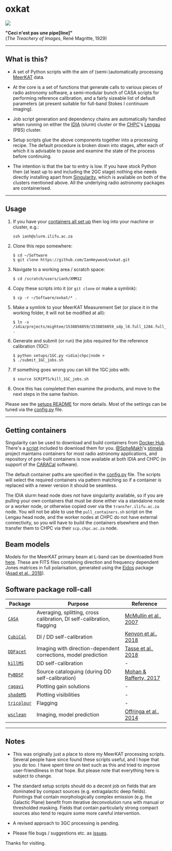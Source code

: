 # oxkat

![](https://imgur.com/MNCIj5m.jpg)

<b>"Ceci n'est pas une pipe[line]"</b><br> 
(_The Treachery of Images_, René Magritte, 1929)

---

## What is this?

* A set of Python scripts with the aim of (semi-)automatically processing [MeerKAT](https://www.sarao.ac.za/science-engineering/meerkat/) data. 


* At the core is a set of functions that generate calls to various pieces of radio astronomy software, a semi-modular bunch of CASA scripts for performing reference calibration, and a fairly sizeable list of default parameters (at present suitable for full-band Stokes I continuum imaging).


* Job script generation and dependency chains are automatically handled when running on either the [IDIA](https://www.idia.ac.za/) (slurm) cluster or the [CHPC](https://www.chpc.ac.za/)'s [Lengau](https://www.chpc.ac.za/index.php/resources/lengau-cluster) (PBS) cluster.


* Setup scripts glue the above components together into a processing recipe. The default procedure is broken down into stages, after each of which it is advisable to pause and examine the state of the process before continuing.  


* The intention is that the bar to entry is low. If you have stock Python then (at least up to and including the 2GC stage) nothing else needs directly installing apart from [Singularity](https://singularity.lbl.gov/), which is available on both of the clusters mentioned above. All the underlying radio astronomy packages are containerised. 



---

## Usage

1. If you have your [containers all set up](README.md#getting-containers) then log into your machine or cluster, e.g.:

   ```
   ssh ianh@slurm.ilifu.ac.za
   ```

2. Clone this repo somewhere:

   ```
   $ cd ~/Software
   $ git clone https://github.com/IanHeywood/oxkat.git
   ```

3. Navigate to a working area / scratch space:

   ```
   $ cd /scratch/users/ianh/XMM12
   ```

4. Copy these scripts into it (or `git clone` or make a symlink):

   ```
   $ cp -r ~/Software/oxkat/* .
   ```

5. Make a symlink to your MeerKAT Measurement Set (or place it in the working folder, it will not be modified at all):

   ```
   $ ln -s /idia/projects/mightee/1538856059/1538856059_sdp_l0.full_1284.full_pol.ms .
   ```

6. Generate and submit (or run) the jobs required for the reference calibration (1GC):

   ```
   $ python setups/1GC.py <idia|chpc|node >
   $ ./submit_1GC_jobs.sh
   ```

7. If something goes wrong you can kill the 1GC jobs with:

   ```
   $ source SCRIPTS/kill_1GC_jobs.sh
   ```

8. Once this has completed then examine the products, and move to the next steps in the same fashion. 

Please see the [setups README](setups/README.md) for more details. Most of the settings can be tuned via the [config.py](oxkat/config.py) file.

---

## Getting containers

Singularity can be used to download and build containers from [Docker Hub](https://hub.docker.com/). There's a [script](https://github.com/IanHeywood/oxkat/blob/master/tools/pull_containers.sh) included to download them for you. [@SpheMakh](https://github.com/sphemakh)'s [stimela](https://hub.docker.com/u/stimela) project maintains containers for most radio astronomy applications, and repository of pre-built containers is now available at both IDIA and CHPC (in support of the [CARACal](https://github.com/caracal-pipeline) software).

The default container paths are specified in the [config.py](oxkat/config.py) file. The scripts will select the required containers via pattern matching so if a container is replaced with a newer version it should be seamless.

The IDIA slurm head node does not have singularity available, so if you are pulling your own containers that must be done either via a standalone node or a worker node, or otherwise copied over via the `transfer.ilifu.ac.za` node. You will not be able to use the `pull_containers.sh` script on the Lengau head node, and the worker nodes at CHPC do not have external connectivity, so you will have to build the containers elsewhere and then transfer them to CHPC via their `scp.chpc.ac.za` node.

## Beam models

Models for the MeerKAT primary beam at L-band can be downloaded from [here](https://entangled.physics.ox.ac.uk/index.php/s/MkchfHfbI4GUhOg). These are FITS files containing direction and frequency dependent Jones matrices in full polarisation, generated using the [Eidos](https://github.com/ratt-ru/eidos) package ([Asad et al., 2018](https://ui.adsabs.harvard.edu/abs/2019arXiv190407155A/abstract)).

## Software package roll-call

| Package| Purpose | Reference |
| --- | --- | --- | 
| [`CASA`](https://casa.nrao.edu/) | Averaging, splitting, cross calibration, DI self-calibration, flagging | [McMullin et al., 2007](https://ui.adsabs.harvard.edu/abs/2007ASPC..376..127M/abstract)|
| [`CubiCal`](https://github.com/ratt-ru/CubiCal) | DI / DD self-calibration | [Kenyon et al., 2018](https://ui.adsabs.harvard.edu/abs/2018MNRAS.478.2399K/abstract)|
| [`DDFacet`](https://github.com/saopicc/DDFacet) | Imaging with direction-dependent corrections, model prediction | [Tasse et al., 2018](https://ui.adsabs.harvard.edu/abs/2018A%26A...611A..87T/abstract) | 
| [`killMS`](https://github.com/saopicc/killMS) | DD self-calibration| - |
| [`PyBDSF`](https://www.astron.nl/citt/pybdsf/) | Source cataloguing (during DD self-calibration) | [Mohan & Rafferty, 2017](https://ui.adsabs.harvard.edu/abs/2015ascl.soft02007M/abstract) |
| [`ragavi`](https://github.com/ratt-ru/ragavi/) |  Plotting gain solutions| - |
| [`shadeMS`](https://github.com/ratt-ru/shadeMS/) | Plotting visibilities| - |
| [`tricolour`](https://github.com/ska-sa/tricolour) | Flagging | - |
| [`wsclean`](https://sourceforge.net/p/wsclean/wiki/Home/) | Imaging, model prediction | [Offringa et al., 2014](https://ui.adsabs.harvard.edu/abs/2014MNRAS.444..606O/abstract)|

---

## Notes

* This was originally just a place to store my MeerKAT processing scripts. Several people have since found these scripts useful, and I hope that you do too. I have spent time on text such as this and tried to improve user-friendliness in that hope. But please note that everything here is subject to change.


* The standard setup scripts should do a decent job on fields that are dominated by compact sources (e.g. extragalactic deep fields). Pointings that contain morphologically complex emission (e.g. the Galactic Plane) benefit from iterative deconvolution runs with manual or thresholded masking. Fields that contain particularly strong compact sources also tend to require some more careful intervention.


* A revised approach to 3GC processing is pending.


* Please file bugs / suggestions etc. as [issues](https://github.com/IanHeywood/oxkat/issues).


Thanks for visiting.


